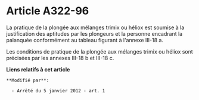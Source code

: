 # Article A322-96

La pratique de la plongée aux mélanges trimix ou héliox est soumise à la justification des aptitudes par les plongeurs et la
personne encadrant la palanquée conformément au tableau figurant à l'annexe III-18 a. 

Les conditions de pratique de la plongée aux mélanges trimix ou héliox sont précisées par les annexes III-18 b et III-18 c.

**Liens relatifs à cet article**

	**Modifié par**:

	  - Arrêté du 5 janvier 2012 - art. 1
